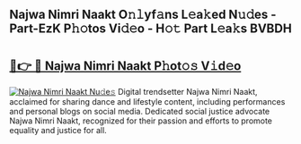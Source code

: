 ## Najwa Nimri Naakt O𝚗𝚕yf𝚊ns L𝚎a𝚔ed N𝚞𝚍es - Part-EzK P𝚑𝚘tos Vi𝚍𝚎o - H𝚘𝚝 Part L𝚎a𝚔s BVBDH

# <h2><a href="http://kfeeq5l.oniu.top/?m=Najwa+Nimri+Naakt">🔗👉 🔴 Najwa Nimri Naakt P𝚑ot𝚘𝚜 V𝚒d𝚎o</a></h2>

[![Najwa Nimri Naakt Nu𝚍e𝚜](https://i.imgur.com/0qMVB7G.gif)](http://kfeeq5l.oniu.top/?m=Najwa+Nimri+Naakt)
Digital trendsetter Najwa Nimri Naakt, acclaimed for sharing dance and lifestyle content, including performances and personal blogs on social media. Dedicated social justice advocate Najwa Nimri Naakt, recognized for their passion and efforts to promote equality and justice for all.  
